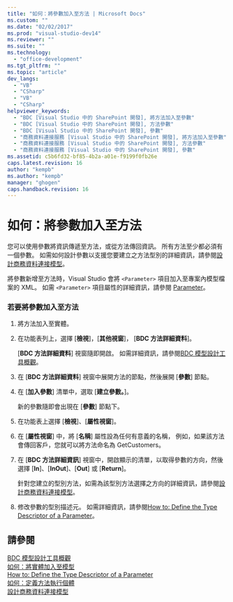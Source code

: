 ```yaml
---
title: "如何：將參數加入至方法 | Microsoft Docs"
ms.custom: ""
ms.date: "02/02/2017"
ms.prod: "visual-studio-dev14"
ms.reviewer: ""
ms.suite: ""
ms.technology: 
  - "office-development"
ms.tgt_pltfrm: ""
ms.topic: "article"
dev_langs: 
  - "VB"
  - "CSharp"
  - "VB"
  - "CSharp"
helpviewer_keywords: 
  - "BDC [Visual Studio 中的 SharePoint 開發], 將方法加入至參數"
  - "BDC [Visual Studio 中的 SharePoint 開發], 方法參數"
  - "BDC [Visual Studio 中的 SharePoint 開發], 參數"
  - "商務資料連接服務 [Visual Studio 中的 SharePoint 開發], 將方法加入至參數"
  - "商務資料連接服務 [Visual Studio 中的 SharePoint 開發], 方法參數"
  - "商務資料連接服務 [Visual Studio 中的 SharePoint 開發], 參數"
ms.assetid: c5b6fd32-bf85-4b2a-a01e-f9199f0fb26e
caps.latest.revision: 16
author: "kempb"
ms.author: "kempb"
manager: "ghogen"
caps.handback.revision: 16
---
```

# 如何：將參數加入至方法
  您可以使用參數將資訊傳遞至方法，或從方法傳回資訊。  所有方法至少都必須有一個參數。  如需如何設計參數以支援您要建立之方法型別的詳細資訊，請參閱[設計商務資料連接模型](../sharepoint/designing-a-business-data-connectivity-model.md)。  
  
 將參數新增至方法時，Visual Studio 會將 `<Parameter>` 項目加入至專案內模型檔案的 XML。  如需 `<Parameter>` 項目屬性的詳細資訊，請參閱 [Parameter](http://go.microsoft.com/fwlink/?LinkId=169284)。  
  
### 若要將參數加入至方法  
  
1.  將方法加入至實體。  
  
2.  在功能表列上，選擇 \[**檢視**\]，\[**其他視窗**\]， \[**BDC 方法詳細資料**\]。  
  
     \[**BDC 方法詳細資料**\] 視窗隨即開啟。  如需詳細資訊，請參閱[BDC 模型設計工具概觀](../sharepoint/bdc-model-design-tools-overview.md)。  
  
3.  在 \[**BDC 方法詳細資料**\] 視窗中展開方法的節點，然後展開 \[**參數**\] 節點。  
  
4.  在 \[**加入參數**\] 清單中，選取 \[**建立參數。**\]。  
  
     新的參數隨即會出現在 \[**參數**\] 節點下。  
  
5.  在功能表上選擇 \[**檢視**\]、\[**屬性視窗**\]。  
  
6.  在 \[**屬性視窗**\] 中，將 \[**名稱**\] 屬性設為任何有意義的名稱，  例如，如果該方法會傳回客戶，您就可以將方法命名為 GetCustomers。  
  
7.  在 \[**BDC 方法詳細資訊**\] 視窗中，開啟顯示的清單，以取得參數的方向，然後選擇 \[**In**\]、\[**InOut**\]、\[**Out**\] 或 \[**Return**\]。  
  
     針對您建立的型別方法，如需為該型別方法選擇之方向的詳細資訊，請參閱[設計商務資料連接模型](../sharepoint/designing-a-business-data-connectivity-model.md)。  
  
8.  修改參數的型別描述元。  如需詳細資訊，請參閱[How to: Define the Type Descriptor of a Parameter](../sharepoint/how-to-define-the-type-descriptor-of-a-parameter.md)。  
  
## 請參閱  
 [BDC 模型設計工具概觀](../sharepoint/bdc-model-design-tools-overview.md)   
 [如何：將實體加入至模型](../sharepoint/how-to-add-an-entity-to-a-model.md)   
 [How to: Define the Type Descriptor of a Parameter](../sharepoint/how-to-define-the-type-descriptor-of-a-parameter.md)   
 [如何：定義方法執行個體](../sharepoint/how-to-define-a-method-instance.md)   
 [設計商務資料連接模型](../sharepoint/designing-a-business-data-connectivity-model.md)  
  
  